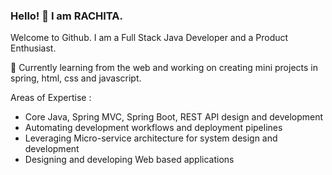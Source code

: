### Hello! 👋 I am RACHITA.

Welcome to Github. 
I am a Full Stack Java Developer and a Product Enthusiast.

🔭 Currently learning from the web and working on creating mini projects in spring, html, css and javascript. 

Areas of Expertise :
- Core Java, Spring MVC, Spring Boot, REST API design and development
- Automating development workflows and deployment pipelines
- Leveraging Micro-service architecture for system design and development
- Designing and developing Web based applications
<!---
Skills & Technologies/ Platforms :
- Java, Spring, Spring Boot
- HTML/CSS, Javascript
- Webservices/ RESTful API
- Selenium and Junit 
- PostgreSQL, MySQL, Oracle DB, MongoDB
- Websphere, Weblogic, Tomcat Application Servers
- Maven and ANT build tools
- CI/CD : Jenkins Pipelines
- Git, Bitbucket, Subversion : version control tools
- Digital Ocean, AWS, GCP
- Eclipse/ Visual Studio Code IDEs

![Github stats](https://github-readme-stats.vercel.app/api?username=rachitasingh1&show_icons=true&theme=radical)

<h2 align="left">Reach me at:</h2>

<strong> [Linkedin](https://linkedin.com/in/atihcar)</strong>   <strong> [Twitter](https://twitter.com/atihcars)</strong>   <strong> [Github](https://github.com/rachitasingh1)</strong>
-->
<!---
rachitasingh1/rachitasingh1 is a ✨ special ✨ repository because its `README.md` (this file) appears on your GitHub profile.
You can click the Preview link to take a look at your changes.
--->
